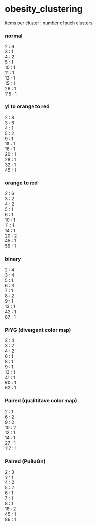 # obesity_clustering
items per cluster : number of such clusters

### normal
2 : 6<br />
3 : 1<br />
4 : 2<br />
5 : 1<br />
10 : 1<br />
11 : 1<br />
12 : 1<br />
15 : 1<br />
26 : 1<br />
115 : 1<br />

### yl to orange to red 
2 : 8<br />
3 : 6<br />
4 : 1<br />
5 : 2<br />
9 : 1<br />
15 : 1<br />
16 : 1<br />
20 : 1<br />
28 : 1<br />
32 : 1<br />
45 : 1<br />

### orange to red 
2 : 6<br />
3 : 2<br />
4 : 2<br />
5 : 1<br />
6 : 1<br />
10 : 1<br />
11 : 1<br />
14 : 1<br />
20 : 2<br />
45 : 1<br />
56 : 1<br />

### binary
2 : 4<br />
3 : 4<br />
5 : 1<br />
6 : 3<br />
7 : 1<br />
8 : 2<br />
9 : 1<br />
13 : 1<br />
42 : 1<br />
87 : 1<br />

### PiYG (divergent color map)
2 : 4<br/>
3 : 2<br />
4 : 2<br />
6 : 1<br />
8 : 1<br />
9 : 1<br />
13 : 1<br />
41 : 1<br />
60 : 1<br />
62 : 1<br />

### Paired (qualititave color map)
2 : 1<br />
6 : 2<br />
9 : 2<br />
10 : 2<br />
12 : 1<br />
14 : 1<br />
27 : 1<br />
117 : 1<br />


### Paired (PuBuGn)
2 : 3<br />
3 : 1<br />
4 : 2<br />
5 : 2<br />
6 : 1<br />
7 : 1<br />
8 : 1<br />
18 : 2<br />
45 : 1<br />
86 : 1<br />